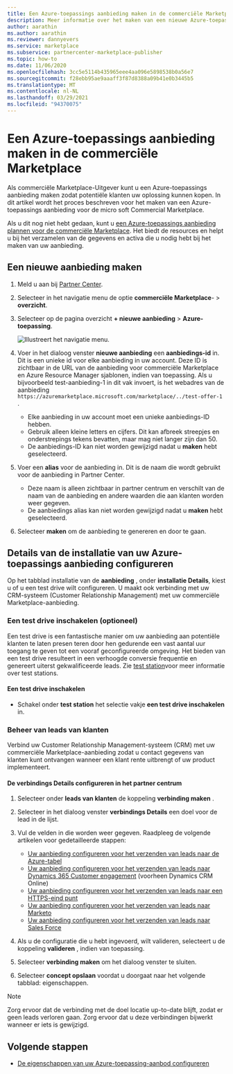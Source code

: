 ```yaml
---
title: Een Azure-toepassings aanbieding maken in de commerciële Marketplace
description: Meer informatie over het maken van een nieuwe Azure-toepassings aanbieding voor het aanbieden of verkopen van Azure Marketplace, of via het programma Cloud Solution Provider (CSP) met behulp van de portal voor commerciële Marketplace in het micro soft partner centrum.
author: aarathin
ms.author: aarathin
ms.reviewer: dannyevers
ms.service: marketplace
ms.subservice: partnercenter-marketplace-publisher
ms.topic: how-to
ms.date: 11/06/2020
ms.openlocfilehash: 3cc5e5114b435965eee4aa096e5898538b0a56e7
ms.sourcegitcommit: f28ebb95ae9aaaff3f87d8388a09b41e0b3445b5
ms.translationtype: MT
ms.contentlocale: nl-NL
ms.lasthandoff: 03/29/2021
ms.locfileid: "94370075"
---
```

# <a name="how-to-create-an-azure-application-offer-in-the-commercial-marketplace"></a>Een Azure-toepassings aanbieding maken in de commerciële Marketplace

Als commerciële Marketplace-Uitgever kunt u een Azure-toepassings aanbieding maken zodat potentiële klanten uw oplossing kunnen kopen. In dit artikel wordt het proces beschreven voor het maken van een Azure-toepassings aanbieding voor de micro soft Commercial Marketplace.

Als u dit nog niet hebt gedaan, kunt u [een Azure-toepassings aanbieding plannen voor de commerciële Marketplace](plan-azure-application-offer.md). Het biedt de resources en helpt u bij het verzamelen van de gegevens en activa die u nodig hebt bij het maken van uw aanbieding.

## <a name="create-a-new-offer"></a>Een nieuwe aanbieding maken

1. Meld u aan bij [Partner Center](https://partner.microsoft.com/dashboard/home).

1. Selecteer in het navigatie menu de optie **commerciële Marketplace**-  >  **overzicht**.

1. Selecteer op de pagina overzicht **+ nieuwe aanbieding**  >  **Azure-toepassing**.

    ![Illustreert het navigatie menu.](./media/create-new-azure-app-offer/new-offer-azure-app.png)

1. Voer in het dialoog venster **nieuwe aanbieding** een **aanbiedings-id** in. Dit is een unieke id voor elke aanbieding in uw account. Deze ID is zichtbaar in de URL van de aanbieding voor commerciële Marketplace en Azure Resource Manager sjablonen, indien van toepassing. Als u bijvoorbeeld test-aanbieding-1 in dit vak invoert, is het webadres van de aanbieding `https://azuremarketplace.microsoft.com/marketplace/../test-offer-1` .

     * Elke aanbieding in uw account moet een unieke aanbiedings-ID hebben.
     * Gebruik alleen kleine letters en cijfers. Dit kan afbreek streepjes en onderstrepings tekens bevatten, maar mag niet langer zijn dan 50.
     * De aanbiedings-ID kan niet worden gewijzigd nadat u **maken** hebt geselecteerd.

1. Voer een **alias** voor de aanbieding in. Dit is de naam die wordt gebruikt voor de aanbieding in Partner Center.

     * Deze naam is alleen zichtbaar in partner centrum en verschilt van de naam van de aanbieding en andere waarden die aan klanten worden weer gegeven.
     * De aanbiedings alias kan niet worden gewijzigd nadat u **maken** hebt geselecteerd.

1. Selecteer  **maken** om de aanbieding te genereren en door te gaan.

## <a name="configure-your-azure-application-offer-setup-details"></a>Details van de installatie van uw Azure-toepassings aanbieding configureren

Op het tabblad installatie van de **aanbieding** , onder **installatie Details**, kiest u of u een test drive wilt configureren. U maakt ook verbinding met uw CRM-systeem (Customer Relationship Management) met uw commerciële Marketplace-aanbieding.

### <a name="enable-a-test-drive-optional"></a>Een test drive inschakelen (optioneel)

Een test drive is een fantastische manier om uw aanbieding aan potentiële klanten te laten presen teren door hen gedurende een vast aantal uur toegang te geven tot een vooraf geconfigureerde omgeving. Het bieden van een test drive resulteert in een verhoogde conversie frequentie en genereert uiterst gekwalificeerde leads. Zie [test station](plan-azure-application-offer.md#test-drive)voor meer informatie over test stations.

#### <a name="to-enable-a-test-drive"></a>Een test drive inschakelen

- Schakel onder **test station** het selectie vakje **een test drive inschakelen** in.

### <a name="customer-lead-management"></a>Beheer van leads van klanten

Verbind uw Customer Relationship Management-systeem (CRM) met uw commerciële Marketplace-aanbieding zodat u contact gegevens van klanten kunt ontvangen wanneer een klant rente uitbrengt of uw product implementeert.

#### <a name="to-configure-the-connection-details-in-partner-center"></a>De verbindings Details configureren in het partner centrum

1. Selecteer onder **leads van klanten** de koppeling **verbinding maken** .
1. Selecteer in het dialoog venster **verbindings Details** een doel voor de lead in de lijst.
1. Vul de velden in die worden weer gegeven. Raadpleeg de volgende artikelen voor gedetailleerde stappen:

   - [Uw aanbieding configureren voor het verzenden van leads naar de Azure-tabel](partner-center-portal/commercial-marketplace-lead-management-instructions-azure-table.md#configure-your-offer-to-send-leads-to-the-azure-table)
   - [Uw aanbieding configureren voor het verzenden van leads naar Dynamics 365 Customer engagement](partner-center-portal/commercial-marketplace-lead-management-instructions-dynamics.md#configure-your-offer-to-send-leads-to-dynamics-365-customer-engagement) (voorheen Dynamics CRM Online)
   - [Uw aanbieding configureren voor het verzenden van leads naar een HTTPS-eind punt](partner-center-portal/commercial-marketplace-lead-management-instructions-https.md#configure-your-offer-to-send-leads-to-the-https-endpoint)
   - [Uw aanbieding configureren voor het verzenden van leads naar Marketo](partner-center-portal/commercial-marketplace-lead-management-instructions-marketo.md#configure-your-offer-to-send-leads-to-marketo)
   - [Uw aanbieding configureren voor het verzenden van leads naar Sales Force](partner-center-portal/commercial-marketplace-lead-management-instructions-salesforce.md#configure-your-offer-to-send-leads-to-salesforce)

1. Als u de configuratie die u hebt ingevoerd, wilt valideren, selecteert u de koppeling **valideren** , indien van toepassing.
1. Selecteer **verbinding maken** om het dialoog venster te sluiten.
1. Selecteer **concept opslaan** voordat u doorgaat naar het volgende tabblad: eigenschappen.

> [!NOTE]
> Zorg ervoor dat de verbinding met de doel locatie up-to-date blijft, zodat er geen leads verloren gaan. Zorg ervoor dat u deze verbindingen bijwerkt wanneer er iets is gewijzigd.

## <a name="next-steps"></a>Volgende stappen

- [De eigenschappen van uw Azure-toepassing-aanbod configureren](create-new-azure-apps-offer-properties.md)
